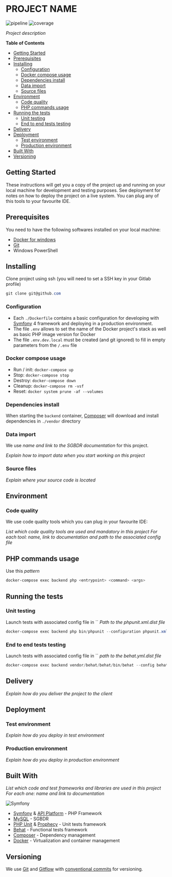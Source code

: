 # PROJECT NAME
![pipeline](https://github.com/<projetc_path>/badges/develop/pipeline.svg)
![coverage](https://github.com/<projetc_path>/badges/develop/coverage.svg)

*Project description*

**Table of Contents**

- [Getting Started](#getting-started)
- [Prerequisites](#prerequisites)
- [Installing](#installing)
  - [Configuration](#configuration)
  - [Docker compose usage](#docker-compose-usage)
  - [Dependencies install](#dependencies-install)
  - [Data import](#data-import)
  - [Source files](#source-files)
- [Environment](#environment)
  - [Code quality](#code-quality)
  - [PHP commands usage](#php-commands-usage)
- [Running the tests](#running-the-tests)
  - [Unit testing](#unit-testing)
  - [End to end tests testing](#end-to-end-tests-testing)
- [Delivery](#delivery)
- [Deployment](#deployment)
  - [Test environment](#test-environment)
  - [Production environment](#production-environment)
- [Built With](#built-with)
- [Versioning](#versioning)

## Getting Started

These instructions will get you a copy of the project up and running on your local machine for development and testing purposes.
See deployment for notes on how to deploy the project on a live system.
You can plug any of this tools to your favourite IDE.

## Prerequisites

You need to have the following softwares installed on your local machine:
- [Docker for windows](https://docs.docker.com/docker-for-windows/)
- [Git](https://git-scm.com/)
- Windows PowerShell

## Installing

Clone project using ssh (you will need to set a SSH key in your Gitlab profile) 
```Powershell
git clone git@github.com
```

### Configuration

- Each `./Dockerfile` contains a basic configuration for developing with [Symfony](https://symfony.com) 4 framework and deploying in a production environment.
- The file `.env` allows to set the name of the Docker project's stack as well as basic PHP image version for Docker
- The file `.env.dev.local` must be created (and git ignored) to fill in empty parameters from the `/.env` file 

### Docker compose usage

- Run / init: `docker-compose up`
- Stop: `docker-compose stop`
- Destroy: `docker-compose down`
- Cleanup: `docker-compose rm -vsf`
- Reset:  `docker system prune -af --volumes`

### Dependencies install

When starting the `backend` container, [Composer](https://getcomposer.org/) will download and install dependencies in `./vendor` directory

### Data import

We use *name and link to the SGBDR documentation* for this project.

*Explain how to import data when you start working on this project*

### Source files

*Explain where your source code is located*

## Environment

### Code quality

We use code quality tools which you can plug in your favourite IDE:

*List which code quality tools are used and mandatory in this project*
*For each tool: name, link to documentation and path to the associated config file*

## PHP commands usage

Use this *pattern*
```PowerShell
docker-compose exec backend php <entrypoint> <command> <args>
```

## Running the tests

### Unit testing

Launch tests with associated config file in `` *Path to the phpunit.xml.dist file*

```PowerShell
docker-compose exec backend php bin/phpunit --configuration phpunit.xml.dist tests/
```

### End to end tests testing

Launch tests with associated config file in `` *path to the behat.yml.dist file*

```PowerShell
docker-compose exec backend vendor/behat/behat/bin/behat --config behat.yml.dist features/
```

## Delivery

*Explain how do you deliver the project to the client*

## Deployment

### Test environment

*Explain how do you deploy in test environment*

### Production environment

*Explain how do you deploy in production environment*

## Built With

*List which code and test frameworks and libraries are used in this project*
*For each one: name and link to documentation*

![Symfony](https://symfony.com/images/logos/header-logo.svg)

- [Symfony](https://symfony.com) & [API Platform](https://symfony.com) - PHP Framework
- [MySQL](https://www.mysql.com/) - SGBDR
- [PHP Unit](https://phpunit.readthedocs.io/) & [Prophecy](https://github.com/phpspec/prophecy) - Unit tests framework
- [Behat](https://behat.org/) - Functional tests framework
- [Composer](https://getcomposer.org/) - Dependency management
- [Docker](https://www.docker.com/) - Virtualization and container management

## Versioning

We use [Git](https://git-scm.com/) and [Gitflow](https://www.atlassian.com/git/tutorials/comparing-workflows/gitflow-workflow) with [conventional commits](https://www.conventionalcommits.org/) for versioning.
